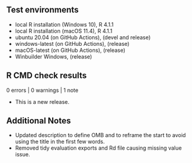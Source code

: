 ## Test environments
* local R installation (Windows 10), R 4.1.1
* local R installation (macOS 11.4), R 4.1.1
* ubuntu 20.04 (on GitHub Actions), (devel and release)
* windows-latest (on GitHub Actions), (release)
* macOS-latest (on GitHub Actions), (release)
* Winbuilder Windows, (release)

## R CMD check results

0 errors | 0 warnings | 1 note

* This is a new release.

## Additional Notes
* Updated description to define OMB and to reframe the start to avoid using the title in the first few words.
* Removed tidy evaluation exports and Rd file causing missing value issue.
